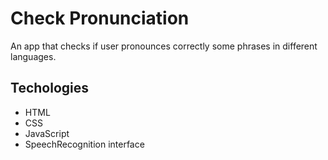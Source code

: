 # Check Pronunciation

An app that checks if user pronounces correctly some phrases in different languages.

## Techologies

* HTML
* CSS
* JavaScript
* SpeechRecognition interface
